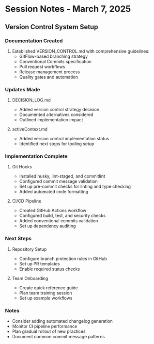 # Session Notes - March 7, 2025

## Version Control System Setup

### Documentation Created
1. Established VERSION_CONTROL.md with comprehensive guidelines:
   - GitFlow-based branching strategy
   - Conventional Commits specification
   - Pull request workflows
   - Release management process
   - Quality gates and automation

### Updates Made
1. DECISION_LOG.md
   - Added version control strategy decision
   - Documented alternatives considered
   - Outlined implementation impact

2. activeContext.md
   - Added version control implementation status
   - Identified next steps for tooling setup

### Implementation Complete
1. Git Hooks
   - Installed husky, lint-staged, and commitlint
   - Configured commit message validation
   - Set up pre-commit checks for linting and type checking
   - Added automated code formatting

2. CI/CD Pipeline
   - Created GitHub Actions workflow
   - Configured build, test, and security checks
   - Added conventional commits validation
   - Set up dependency auditing

### Next Steps
1. Repository Setup
   - Configure branch protection rules in GitHub
   - Set up PR templates
   - Enable required status checks

2. Team Onboarding
   - Create quick reference guide
   - Plan team training session
   - Set up example workflows

### Notes
- Consider adding automated changelog generation
- Monitor CI pipeline performance
- Plan gradual rollout of new practices
- Document common commit message patterns